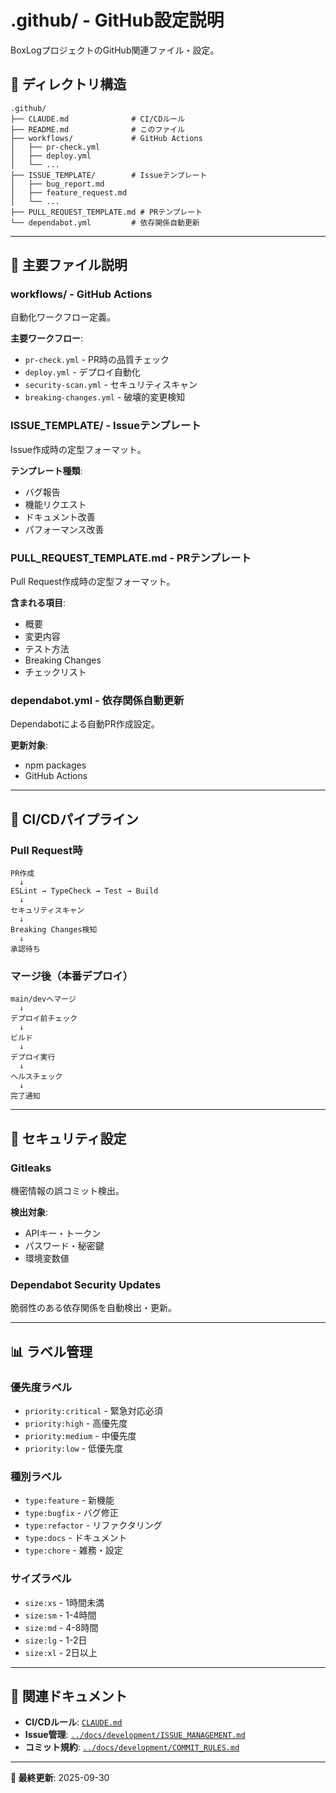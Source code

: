# .github/ - GitHub設定説明

BoxLogプロジェクトのGitHub関連ファイル・設定。

## 📁 ディレクトリ構造

```
.github/
├── CLAUDE.md              # CI/CDルール
├── README.md              # このファイル
├── workflows/             # GitHub Actions
│   ├── pr-check.yml
│   ├── deploy.yml
│   └── ...
├── ISSUE_TEMPLATE/        # Issueテンプレート
│   ├── bug_report.md
│   ├── feature_request.md
│   └── ...
├── PULL_REQUEST_TEMPLATE.md # PRテンプレート
└── dependabot.yml         # 依存関係自動更新
```

---

## 🔧 主要ファイル説明

### workflows/ - GitHub Actions
自動化ワークフロー定義。

**主要ワークフロー**:
- `pr-check.yml` - PR時の品質チェック
- `deploy.yml` - デプロイ自動化
- `security-scan.yml` - セキュリティスキャン
- `breaking-changes.yml` - 破壊的変更検知

### ISSUE_TEMPLATE/ - Issueテンプレート
Issue作成時の定型フォーマット。

**テンプレート種類**:
- バグ報告
- 機能リクエスト
- ドキュメント改善
- パフォーマンス改善

### PULL_REQUEST_TEMPLATE.md - PRテンプレート
Pull Request作成時の定型フォーマット。

**含まれる項目**:
- 概要
- 変更内容
- テスト方法
- Breaking Changes
- チェックリスト

### dependabot.yml - 依存関係自動更新
Dependabotによる自動PR作成設定。

**更新対象**:
- npm packages
- GitHub Actions

---

## 🎯 CI/CDパイプライン

### Pull Request時
```mermaid
PR作成
  ↓
ESLint → TypeCheck → Test → Build
  ↓
セキュリティスキャン
  ↓
Breaking Changes検知
  ↓
承認待ち
```

### マージ後（本番デプロイ）
```mermaid
main/devへマージ
  ↓
デプロイ前チェック
  ↓
ビルド
  ↓
デプロイ実行
  ↓
ヘルスチェック
  ↓
完了通知
```

---

## 🔐 セキュリティ設定

### Gitleaks
機密情報の誤コミット検出。

**検出対象**:
- APIキー・トークン
- パスワード・秘密鍵
- 環境変数値

### Dependabot Security Updates
脆弱性のある依存関係を自動検出・更新。

---

## 📊 ラベル管理

### 優先度ラベル
- `priority:critical` - 緊急対応必須
- `priority:high` - 高優先度
- `priority:medium` - 中優先度
- `priority:low` - 低優先度

### 種別ラベル
- `type:feature` - 新機能
- `type:bugfix` - バグ修正
- `type:refactor` - リファクタリング
- `type:docs` - ドキュメント
- `type:chore` - 雑務・設定

### サイズラベル
- `size:xs` - 1時間未満
- `size:sm` - 1-4時間
- `size:md` - 4-8時間
- `size:lg` - 1-2日
- `size:xl` - 2日以上

---

## 🔗 関連ドキュメント

- **CI/CDルール**: [`CLAUDE.md`](./CLAUDE.md)
- **Issue管理**: [`../docs/development/ISSUE_MANAGEMENT.md`](../docs/development/ISSUE_MANAGEMENT.md)
- **コミット規約**: [`../docs/development/COMMIT_RULES.md`](../docs/development/COMMIT_RULES.md)

---

**📖 最終更新**: 2025-09-30